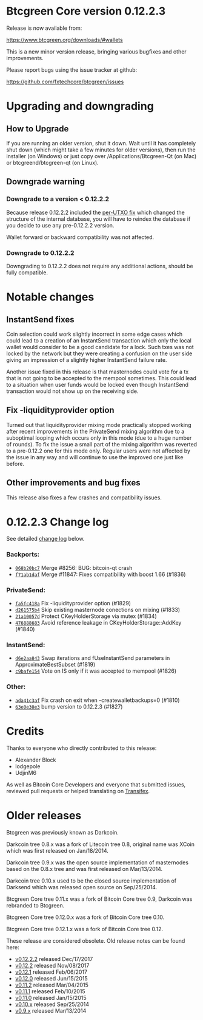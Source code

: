 Btcgreen Core version 0.12.2.3
==========================

Release is now available from:

  <https://www.btcgreen.org/downloads/#wallets>

This is a new minor version release, bringing various bugfixes and other
improvements.

Please report bugs using the issue tracker at github:

  <https://github.com/fxtechcore/btcgreen/issues>


Upgrading and downgrading
=========================

How to Upgrade
--------------

If you are running an older version, shut it down. Wait until it has completely
shut down (which might take a few minutes for older versions), then run the
installer (on Windows) or just copy over /Applications/Btcgreen-Qt (on Mac) or
btcgreend/btcgreen-qt (on Linux).

Downgrade warning
-----------------

### Downgrade to a version < 0.12.2.2

Because release 0.12.2.2 included the [per-UTXO fix](release-notes/btcgreen/release-notes-0.12.2.2.md#per-utxo-fix)
which changed the structure of the internal database, you will have to reindex
the database if you decide to use any pre-0.12.2.2 version.

Wallet forward or backward compatibility was not affected.

### Downgrade to 0.12.2.2

Downgrading to 0.12.2.2 does not require any additional actions, should be
fully compatible.

Notable changes
===============

InstantSend fixes
-----------------

Coin selection could work slightly incorrect in some edge cases which could
lead to a creation of an InstantSend transaction which only the local wallet
would consider to be a good candidate for a lock. Such txes was not locked by
the network but they were creating a confusion on the user side giving an
impression of a slightly higher InstantSend failure rate.

Another issue fixed in this release is that masternodes could vote for a tx
that is not going to be accepted to the mempool sometimes. This could lead to
a situation when user funds would be locked even though InstantSend transaction
would not show up on the receiving side.

Fix -liquidityprovider option
-----------------------------

Turned out that liquidityprovider mixing mode practically stopped working after
recent improvements in the PrivateSend mixing algorithm due to a suboptimal
looping which occurs only in this mode (due to a huge number of rounds). To fix
the issue a small part of the mixing algorithm was reverted to a pre-0.12.2 one
for this mode only. Regular users were not affected by the issue in any way and
will continue to use the improved one just like before.

Other improvements and bug fixes
--------------------------------

This release also fixes a few crashes and compatibility issues.


0.12.2.3 Change log
===================

See detailed [change log](https://github.com/fxtechcore/btcgreen/compare/v0.12.2.2...fxtechcore:v0.12.2.3) below.

### Backports:
- [`068b20bc7`](https://github.com/fxtechcore/btcgreen/commit/068b20bc7) Merge #8256: BUG: bitcoin-qt crash
- [`f71ab1daf`](https://github.com/fxtechcore/btcgreen/commit/f71ab1daf) Merge #11847: Fixes compatibility with boost 1.66 (#1836)

### PrivateSend:
- [`fa5fc418a`](https://github.com/fxtechcore/btcgreen/commit/fa5fc418a) Fix -liquidityprovider option (#1829)
- [`d261575b4`](https://github.com/fxtechcore/btcgreen/commit/d261575b4) Skip existing masternode conections on mixing (#1833)
- [`21a10057d`](https://github.com/fxtechcore/btcgreen/commit/21a10057d) Protect CKeyHolderStorage via mutex (#1834)
- [`476888683`](https://github.com/fxtechcore/btcgreen/commit/476888683) Avoid reference leakage in CKeyHolderStorage::AddKey (#1840)

### InstantSend:
- [`d6e2aa843`](https://github.com/fxtechcore/btcgreen/commit/d6e2aa843) Swap iterations and fUseInstantSend parameters in ApproximateBestSubset (#1819)
- [`c9bafe154`](https://github.com/fxtechcore/btcgreen/commit/c9bafe154) Vote on IS only if it was accepted to mempool (#1826)

### Other:
- [`ada41c3af`](https://github.com/fxtechcore/btcgreen/commit/ada41c3af) Fix crash on exit when -createwalletbackups=0 (#1810)
- [`63e0e30e3`](https://github.com/fxtechcore/btcgreen/commit/63e0e30e3) bump version to 0.12.2.3 (#1827)

Credits
=======

Thanks to everyone who directly contributed to this release:

- Alexander Block
- lodgepole
- UdjinM6

As well as Bitcoin Core Developers and everyone that submitted issues,
reviewed pull requests or helped translating on
[Transifex](https://www.transifex.com/projects/p/btcgreen/).


Older releases
==============

Btcgreen was previously known as Darkcoin.

Darkcoin tree 0.8.x was a fork of Litecoin tree 0.8, original name was XCoin
which was first released on Jan/18/2014.

Darkcoin tree 0.9.x was the open source implementation of masternodes based on
the 0.8.x tree and was first released on Mar/13/2014.

Darkcoin tree 0.10.x used to be the closed source implementation of Darksend
which was released open source on Sep/25/2014.

Btcgreen Core tree 0.11.x was a fork of Bitcoin Core tree 0.9,
Darkcoin was rebranded to Btcgreen.

Btcgreen Core tree 0.12.0.x was a fork of Bitcoin Core tree 0.10.

Btcgreen Core tree 0.12.1.x was a fork of Bitcoin Core tree 0.12.

These release are considered obsolete. Old release notes can be found here:

- [v0.12.2.2](release-notes/btcgreen/release-notes-0.12.2.2.md) released Dec/17/2017
- [v0.12.2](release-notes/btcgreen/release-notes-0.12.2.md) released Nov/08/2017
- [v0.12.1](release-notes/btcgreen/release-notes-0.12.1.md) released Feb/06/2017
- [v0.12.0](release-notes/btcgreen/release-notes-0.12.0.md) released Jun/15/2015
- [v0.11.2](release-notes/btcgreen/release-notes-0.11.2.md) released Mar/04/2015
- [v0.11.1](release-notes/btcgreen/release-notes-0.11.1.md) released Feb/10/2015
- [v0.11.0](release-notes/btcgreen/release-notes-0.11.0.md) released Jan/15/2015
- [v0.10.x](release-notes/btcgreen/release-notes-0.10.0.md) released Sep/25/2014
- [v0.9.x](release-notes/btcgreen/release-notes-0.9.0.md) released Mar/13/2014

